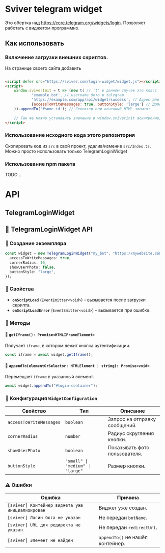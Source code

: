 # Sviver telegram widget

Это обертка над https://core.telegram.org/widgets/login. 
Позволяет работать с виджетом программно.

## Как использовать
### Включение загрузки внешних скриптов.
На странице своего сайта добавить
```html

<script defer src="https://sviver.com/login-widget/widget.js"></script>
<script>
    window.sviverInit = t => (new t( // 't' в данном случае это класс 'TelegramLoginWidget'
            'example_bot', // username бота в telegram
            'https://example.com/app/api/widget/success', // Адрес для редиректа, при успешной аутентификации
            {accessToWriteMessages: true, buttonStyle: 'large'} // Дополнительные конфигурации кнопки аутентификации можно посмотреть в типе WidgetConfiguration
    )).appendTo('#some-id'); // Селектор или конечный HTML элемент
    
    // Так же можно установить значение в window.sviverInit асинхронно, когда понадобится. 
</script>
``` 

### Использование исходного кода этого репозитория
Скопировать код из `src` в свой проект, удалив/изменив `src/Index.ts`.
Можно просто использовать только TelegramLoginWidget

### Использование npm пакета
TODO...

# API

## TelegramLoginWidget

## 📌 TelegramLoginWidget API

### 🚀 Создание экземпляра
```ts
const widget = new TelegramLoginWidget("my_bot", "https://mywebsite.com/auth", {
  accessToWriteMessages: true,
  cornerRadius: 10,
  showUserPhoto: false,
  buttonStyle: "large",
});
```

### 📖 Свойства
- **`onScriptLoad`** (`EventEmitter<void>`) – вызывается после загрузки скрипта.
- **`onScriptLoadError`** (`EventEmitter<void>`) – вызывается при ошибке.

### 🎯 Методы
#### 📌 `getIframe(): Promise<HTMLIFrameElement>`
Получает `iframe`, в котором лежит кнопка аутентификации.
```ts
const iframe = await widget.getIframe();
```

#### 📌 `appendTo(elementOrSelector: HTMLElement | string): Promise<void>`
Перемещает `iframe` в указанный элемент.
```ts
await widget.appendTo("#login-container");
```

### 🔧 Конфигурация `WidgetConfiguration`
| Свойство             | Тип                   | Описание |
|----------------------|----------------------|----------|
| `accessToWriteMessages` | `boolean` | Запрос на отправку сообщений. |
| `cornerRadius`      | `number`  | Радиус скругления кнопки. |
| `showUserPhoto`     | `boolean` | Показывать фото пользователя. |
| `buttonStyle`       | `"small" \| "medium" \| "large"` | Размер кнопки. |

### ⚠️ Ошибки
| Ошибка | Причина |
|--------|--------|
| `[sviver] Контейнер виджета уже инициализирован` | Виджет уже создан. |
| `[sviver] Логин бота не указан` | Не передан `botName`. |
| `[sviver] URL для редиректа не указан` | Не передан `redirectUrl`. |
| `[sviver] Элемент не найден` | `appendTo()` не нашёл контейнер. |
